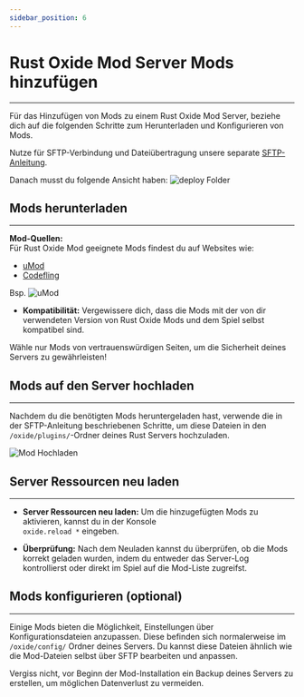 ```yaml
---
sidebar_position: 6
---
```


# Rust Oxide Mod Server Mods hinzufügen
---

Für das Hinzufügen von Mods zu einem Rust Oxide Mod Server, beziehe dich auf die folgenden Schritte zum Herunterladen und Konfigurieren von Mods.  

Nutze für SFTP-Verbindung und Dateiübertragung unsere separate [SFTP-Anleitung](/guides/sftp#sftp-verwenden).

Danach musst du folgende Ansicht haben:
![deploy Folder](/img/minecraft/deployfolder.png)

## Mods herunterladen
---

**Mod-Quellen:**  
Für Rust Oxide Mod geeignete Mods findest du auf Websites wie:
- [uMod](https://umod.org/plugins?page=1&sort=title&sortdir=asc&categories=rust)
- [Codefling](https://codefling.com/mods)

Bsp.
![uMod](/img/rust/umod.png)
 
- **Kompatibilität:** Vergewissere dich, dass die Mods mit der von dir verwendeten Version von Rust Oxide Mods und dem Spiel selbst kompatibel sind.


Wähle nur Mods von vertrauenswürdigen Seiten, um die Sicherheit deines Servers zu gewährleisten!

## Mods auf den Server hochladen
---

Nachdem du die benötigten Mods heruntergeladen hast, verwende die in der SFTP-Anleitung beschriebenen Schritte, um diese Dateien in den `/oxide/plugins/`-Ordner deines Rust Servers hochzuladen.

![Mod Hochladen](/img/rust/mod_folder.png)

## Server Ressourcen neu laden
---

- **Server Ressourcen neu laden:** Um die hinzugefügten Mods zu aktivieren, kannst du in der Konsole  
`oxide.reload *` eingeben.

- **Überprüfung:** Nach dem Neuladen kannst du überprüfen, ob die Mods korrekt geladen wurden, indem du entweder das Server-Log kontrollierst oder direkt im Spiel auf die Mod-Liste zugreifst.

## Mods konfigurieren (optional)
---

Einige Mods bieten die Möglichkeit, Einstellungen über Konfigurationsdateien anzupassen. Diese befinden sich normalerweise im `/oxide/config/` Ordner deines Servers. Du kannst diese Dateien ähnlich wie die Mod-Dateien selbst über SFTP bearbeiten und anpassen.

Vergiss nicht, vor Beginn der Mod-Installation ein Backup deines Servers zu erstellen, um möglichen Datenverlust zu vermeiden.
